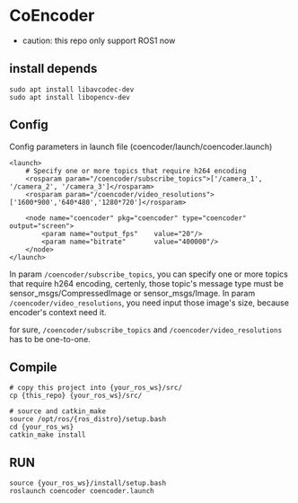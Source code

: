 # CoEncoder
* caution: this repo only support ROS1 now
## install depends
```
sudo apt install libavcodec-dev
sudo apt install libopencv-dev
```
## Config
Config parameters in launch file (coencoder/launch/coencoder.launch)
```
<launch>
    # Specify one or more topics that require h264 encoding
    <rosparam param="/coencoder/subscribe_topics">['/camera_1', '/camera_2', '/camera_3']</rosparam>
    <rosparam param="/coencoder/video_resolutions">['1600*900','640*480','1280*720']</rosparam>

    <node name="coencoder" pkg="coencoder" type="coencoder" output="screen">
        <param name="output_fps"    value="20"/>
        <param name="bitrate"       value="400000"/>
    </node>
</launch>
```
In param `/coencoder/subscribe_topics`, you can specify one or more topics that require h264 encoding, certenly, those topic's message type must be sensor_msgs/CompressedImage or sensor_msgs/Image.
In param `/coencoder/video_resolutions`, you need input those image's size, because encoder's context need it.

for sure, `/coencoder/subscribe_topics` and `/coencoder/video_resolutions` has to be one-to-one.

## Compile
```
# copy this project into {your_ros_ws}/src/
cp {this_repo} {your_ros_ws}/src/

# source and catkin_make
source /opt/ros/{ros_distro}/setup.bash
cd {your_ros_ws}
catkin_make install
```

## RUN
```
source {your_ros_ws}/install/setup.bash
roslaunch coencoder coencoder.launch
```
